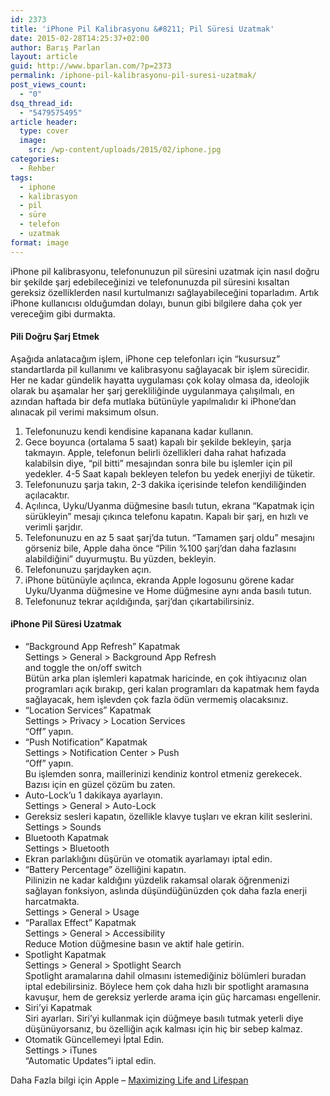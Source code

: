 ```yaml
---
id: 2373
title: 'iPhone Pil Kalibrasyonu &#8211; Pil Süresi Uzatmak'
date: 2015-02-28T14:25:37+02:00
author: Barış Parlan
layout: article
guid: http://www.bparlan.com/?p=2373
permalink: /iphone-pil-kalibrasyonu-pil-suresi-uzatmak/
post_views_count:
  - "0"
dsq_thread_id:
  - "5479575495"
article header:
  type: cover
  image:
    src: /wp-content/uploads/2015/02/iphone.jpg
categories:
  - Rehber
tags:
  - iphone
  - kalibrasyon
  - pil
  - süre
  - telefon
  - uzatmak
format: image
---
```


iPhone pil kalibrasyonu, telefonunuzun pil süresini uzatmak için nasıl doğru bir şekilde şarj edebileceğinizi ve telefonunuzda pil süresini kısaltan gereksiz özelliklerden nasıl kurtulmanızı sağlayabileceğini toparladım. Artık iPhone kullanıcısı olduğumdan dolayı, bunun gibi bilgilere daha çok yer vereceğim gibi durmakta.

#### Pili Doğru Şarj Etmek

Aşağıda anlatacağım işlem, iPhone cep telefonları için &#8220;kusursuz&#8221; standartlarda pil kullanımı ve kalibrasyonu sağlayacak bir işlem sürecidir. Her ne kadar gündelik hayatta uygulaması çok kolay olmasa da, ideolojik olarak bu aşamalar her şarj gerekliliğinde uygulanmaya çalışılmalı, en azından haftada bir defa mutlaka bütünüyle yapılmalıdır ki iPhone&#8217;dan alınacak pil verimi maksimum olsun.

  1. Telefonunuzu kendi kendisine kapanana kadar kullanın.
  2. Gece boyunca (ortalama 5 saat) kapalı bir şekilde bekleyin, şarja takmayın. Apple, telefonun belirli özellikleri daha rahat hafızada kalabilsin diye, &#8220;pil bitti&#8221; mesajından sonra bile bu işlemler için pil yedekler. 4-5 Saat kapalı bekleyen telefon bu yedek enerjiyi de tüketir.
  3. Telefonunuzu şarja takın, 2-3 dakika içerisinde telefon kendiliğinden açılacaktır.
  4. Açılınca, Uyku/Uyanma düğmesine basılı tutun, ekrana &#8220;Kapatmak için sürükleyin&#8221; mesajı çıkınca telefonu kapatın. Kapalı bir şarj, en hızlı ve verimli şarjdır.
  5. Telefonunuzu en az 5 saat şarj&#8217;da tutun. &#8220;Tamamen şarj oldu&#8221; mesajını görseniz bile, Apple daha önce &#8220;Pilin %100 şarj&#8217;dan daha fazlasını alabildiğini&#8221; duyurmuştu. Bu yüzden, bekleyin.
  6. Telefonunuzu şarjdayken açın.
  7. iPhone bütünüyle açılınca, ekranda Apple logosunu görene kadar Uyku/Uyanma düğmesine ve Home düğmesine aynı anda basılı tutun.
  8. Telefonunuz tekrar açıldığında, şarj&#8217;dan çıkartabilirsiniz.

#### iPhone Pil Süresi Uzatmak

  * &#8220;Background App Refresh&#8221; Kapatmak  
    Settings > General > Background App Refresh  
    and toggle the on/off switch  
    Bütün arka plan işlemleri kapatmak haricinde, en çok ihtiyacınız olan programları açık bırakıp, geri kalan programları da kapatmak hem fayda sağlayacak, hem işlevden çok fazla ödün vermemiş olacaksınız.
  * &#8220;Location Services&#8221; Kapatmak  
    Settings > Privacy > Location Services  
    &#8220;Off&#8221; yapın.
  * &#8220;Push Notification&#8221; Kapatmak  
    Settings > Notification Center > Push  
    &#8220;Off&#8221; yapın.  
    Bu işlemden sonra, maillerinizi kendiniz kontrol etmeniz gerekecek. Bazısı için en güzel çözüm bu zaten.
  * Auto-Lock&#8217;u 1 dakikaya ayarlayın.  
    Settings > General > Auto-Lock
  * Gereksiz sesleri kapatın, özellikle klavye tuşları ve ekran kilit seslerini.  
    Settings > Sounds
  * Bluetooth Kapatmak  
    Settings > Bluetooth
  * Ekran parlaklığını düşürün ve otomatik ayarlamayı iptal edin.
  * &#8220;Battery Percentage&#8221; özelliğini kapatın.  
    Pilinizin ne kadar kaldığını yüzdelik rakamsal olarak öğrenmenizi sağlayan fonksiyon, aslında düşündüğünüzden çok daha fazla enerji harcatmakta.  
    Settings > General > Usage
  * &#8220;Parallax Effect&#8221; Kapatmak  
    Settings > General > Accessibility  
    Reduce Motion düğmesine basın ve aktif hale getirin.
  * Spotlight Kapatmak  
    Settings > General > Spotlight Search  
    Spotlight aramalarına dahil olmasını istemediğiniz bölümleri buradan iptal edebilirsiniz. Böylece hem çok daha hızlı bir spotlight aramasına kavuşur, hem de gereksiz yerlerde arama için güç harcaması engellenir.
  * Siri&#8217;yi Kapatmak  
    Siri ayarları. Siri&#8217;yi kullanmak için düğmeye basılı tutmak yeterli diye düşünüyorsanız, bu özelliğin açık kalması için hiç bir sebep kalmaz.
  * Otomatik Güncellemeyi İptal Edin.  
    Settings > iTunes  
    &#8220;Automatic Updates&#8221;i iptal edin.

Daha Fazla bilgi için Apple &#8211; <a title="Apple - Maximizing Life and Lifespan" href="http://adf.ly/14zd3m" target="_blank">Maximizing Life and Lifespan</a>
